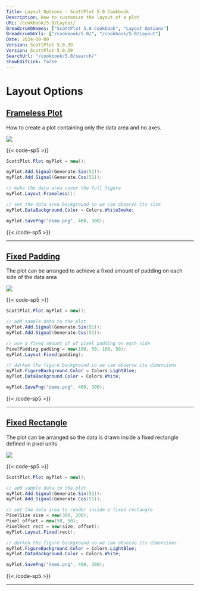 ```yaml
---
Title: Layout Options - ScottPlot 5.0 Cookbook
Description: How to customize the layout of a plot
URL: /cookbook/5.0/Layout/
BreadcrumbNames: ["ScottPlot 5.0 Cookbook", "Layout Options"]
BreadcrumbUrls: ["/cookbook/5.0/", "/cookbook/5.0/Layout"]
Date: 2024-09-09
Version: ScottPlot 5.0.39
Version: ScottPlot 5.0.39
SearchUrl: "/cookbook/5.0/search/"
ShowEditLink: false
---
```


# Layout Options


<h2><a href='/cookbook/5.0/Layout/Frameless'>Frameless Plot</a></h2>

How to create a plot containing only the data area and no axes.

[![](/cookbook/5.0/images/Frameless.png?240908210824)](/cookbook/5.0/images/Frameless.png?240908210824)

{{< code-sp5 >}}

```cs
ScottPlot.Plot myPlot = new();

myPlot.Add.Signal(Generate.Sin(51));
myPlot.Add.Signal(Generate.Cos(51));

// make the data area cover the full figure
myPlot.Layout.Frameless();

// set the data area background so we can observe its size
myPlot.DataBackground.Color = Colors.WhiteSmoke;

myPlot.SavePng("demo.png", 400, 300);

```

{{< /code-sp5 >}}

<hr class='my-5 invisible'>


<h2><a href='/cookbook/5.0/Layout/FixedPadding'>Fixed Padding</a></h2>

The plot can be arranged to achieve a fixed amount of padding on each side of the data area

[![](/cookbook/5.0/images/FixedPadding.png?240908210824)](/cookbook/5.0/images/FixedPadding.png?240908210824)

{{< code-sp5 >}}

```cs
ScottPlot.Plot myPlot = new();

// add sample data to the plot
myPlot.Add.Signal(Generate.Sin(51));
myPlot.Add.Signal(Generate.Cos(51));

// use a fixed amount of of pixel padding on each side
PixelPadding padding = new(100, 50, 100, 50);
myPlot.Layout.Fixed(padding);

// darken the figure background so we can observe its dimensions
myPlot.FigureBackground.Color = Colors.LightBlue;
myPlot.DataBackground.Color = Colors.White;

myPlot.SavePng("demo.png", 400, 300);

```

{{< /code-sp5 >}}

<hr class='my-5 invisible'>


<h2><a href='/cookbook/5.0/Layout/FixedRectangle'>Fixed Rectangle</a></h2>

The plot can be arranged so the data is drawn inside a fixed rectangle defined in pixel units

[![](/cookbook/5.0/images/FixedRectangle.png?240908210824)](/cookbook/5.0/images/FixedRectangle.png?240908210824)

{{< code-sp5 >}}

```cs
ScottPlot.Plot myPlot = new();

// add sample data to the plot
myPlot.Add.Signal(Generate.Sin(51));
myPlot.Add.Signal(Generate.Cos(51));

// set the data area to render inside a fixed rectangle
PixelSize size = new(300, 200);
Pixel offset = new(50, 50);
PixelRect rect = new(size, offset);
myPlot.Layout.Fixed(rect);

// darken the figure background so we can observe its dimensions
myPlot.FigureBackground.Color = Colors.LightBlue;
myPlot.DataBackground.Color = Colors.White;

myPlot.SavePng("demo.png", 400, 300);

```

{{< /code-sp5 >}}

<hr class='my-5 invisible'>

